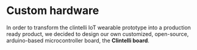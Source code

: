 # Custom hardware

In order to transform the clintelli IoT wearable prototype into a production ready product, we
decided to design our own customized, open-source, arduino-based microcontroller board, 
the **Clintelli board**.